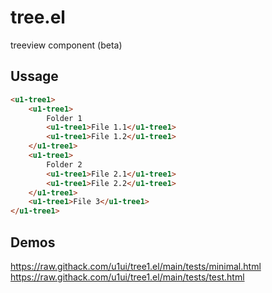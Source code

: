 # tree.el
treeview component (beta)

## Ussage
```html
<u1-tree1>
    <u1-tree1>
        Folder 1
        <u1-tree1>File 1.1</u1-tree1>
        <u1-tree1>File 1.2</u1-tree1>
    </u1-tree1>
    <u1-tree1>
        Folder 2
        <u1-tree1>File 2.1</u1-tree1>
        <u1-tree1>File 2.2</u1-tree1>
    </u1-tree1>
    <u1-tree1>File 3</u1-tree1>
</u1-tree1>
```	

## Demos
https://raw.githack.com/u1ui/tree1.el/main/tests/minimal.html  
https://raw.githack.com/u1ui/tree1.el/main/tests/test.html  
